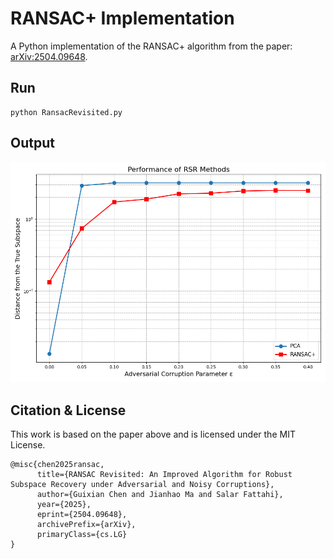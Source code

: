 # RANSAC+ Implementation
A Python implementation of the RANSAC+ algorithm from the paper: [arXiv:2504.09648](https://arxiv.org/abs/2504.09648).

## Run
```
python RansacRevisited.py
```
## Output

![output](image/rsr_performance_comparison.png)

## Citation & License
This work is based on the paper above and is licensed under the MIT License.

```
@misc{chen2025ransac,
      title={RANSAC Revisited: An Improved Algorithm for Robust Subspace Recovery under Adversarial and Noisy Corruptions}, 
      author={Guixian Chen and Jianhao Ma and Salar Fattahi},
      year={2025},
      eprint={2504.09648},
      archivePrefix={arXiv},
      primaryClass={cs.LG}
}
```